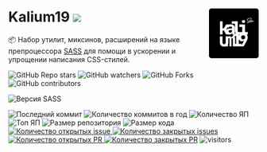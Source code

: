 <img title="Логотип проекта" src=".github/logo.png" alt="Logo" width="100px" align="right" /> Kalium19 ![](https://img.shields.io/github/package-json/version/91muilak/kalium19?label=%20)
======
:package: Набор утилит, миксинов, расширений на языке препроцессора [SASS](https://github.com/sass) для помощи в ускорении и упрощении написания CSS-стилей.

![GitHub Repo stars](https://img.shields.io/github/stars/91muilak/kalium19?style=social)
![GitHub watchers](https://img.shields.io/github/watchers/91muilak/kalium19?style=social)
![GitHub Forks](https://img.shields.io/github/forks/91muilak/kalium19?style=social)
![GitHub contributors](https://img.shields.io/github/contributors/91muilak/kalium19?style=social&logo=github)


![Версия SASS](https://img.shields.io/github/package-json/dependency-version/91muilak/kalium19/dev/sass/main?label=SASS)

![Последний коммит](https://img.shields.io/github/last-commit/91muilak/kalium19)
![Количество коммитов в год](https://img.shields.io/github/commit-activity/y/91muilak/kalium19)
![Количество ЯП](https://img.shields.io/github/languages/count/91muilak/kalium19?color=fff)
![Топ ЯП](https://img.shields.io/github/languages/top/91muilak/kalium19?color=C76494)
![Размер репозитория](https://img.shields.io/github/repo-size/91muilak/kalium19?color=ffb600)
![Размер кода](https://img.shields.io/github/languages/code-size/91muilak/kalium19)
[![Количество открытых issue](https://img.shields.io/github/issues-raw/91muilak/kalium19)
![Количество закрытых issues](https://img.shields.io/github/issues-closed-raw/91muilak/kalium19?color=354a6d)](https://github.com/91muilak/kalium19/issues)
[![Количество открытых PR](https://img.shields.io/github/issues-pr-raw/91muilak/kalium19?label=open%20PR%27s)
![Количество закрытых PR](https://img.shields.io/github/issues-pr-closed-raw/91muilak/kalium19?label=closed%20PR%27s)](https://github.com/91muilak/kalium19/pulls)
![visitors](https://visitor-badge.laobi.icu/badge?page_id=91muilak.kalium19)